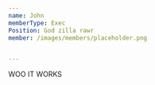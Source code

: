 ```yaml
---
name: John
memberType: Exec
Position: God zilla rawr
member: /images/members/placeholder.png


---
```

WOO IT WORKS